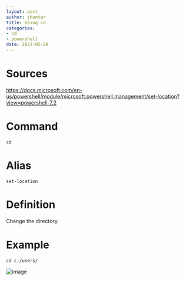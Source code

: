 ```yaml
---
layout: post
author: jhunter
title: Using cd
categories:
- cd
- powershell
date: 2022-05-28
---
```


# Sources
https://docs.microsoft.com/en-us/powershell/module/microsoft.powershell.management/set-location?view=powershell-7.2

# Command
`cd`

# Alias
`set-location`

# Definition
Change the directory.

# Example
`cd c:/users/`


![image](https://user-images.githubusercontent.com/25466065/170840323-9f6d8112-4847-48ba-8797-33f6666ce78a.png)


